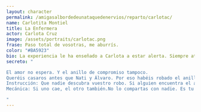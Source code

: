 ```yaml
---
layout: character
permalink: /amigasalbordedeunataquedenervios/reparto/carlotac/
name: Carlotita Montiel
title: La Enfermera
actor: Carlota Cruz
image: /assets/portraits/carlotac.png
frase: Paso total de vosotras, me aburrís.
color: "#BA5923"
bio: La experiencia le ha enseñado a Carlota a estar alerta. Siempre atenta a lo que se cuece en casa y en el hospital, rara vez le pasa algo por alto. Es la primera en detectar problemas… y en encontrar soluciones rápidas para los que quiere. Cuando sonríe, más vale no preguntarle toda la verdad. A simple vista parece compungida por su hermana Natita, pero quienes la conocen no se lo acaban de creer.
secreto: "

El amor no espera. Y el anillo de compromiso tampoco.
Queréis casaros antes que Nati y Álvaro. Por eso habéis robado el anillo familiar. Lo escondisteis bien… ¡en la comida de Poke! Pero Carmen y Enrique andan buscándolo como desesperados, ¡mucho cuidado!
Instrucción: Que nadie descubra vuestro robo. Si alguien encuentra el anillo o os relaciona con el crimen, estaréis acabados.
Mecánica: Si uno cae, el otro también.No lo compartas con nadie. Es tu única forma de salir viva, si lo descubren se acabó para ti. 

"
---
```


